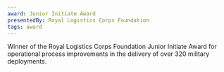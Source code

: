 ```yaml
---
award: Junior Initiate Award
presentedBy: Royal Logistics Corps Foundation
tags: award
---
```


Winner of the Royal Logistics Corps Foundation Junior Initiate Award for operational process improvements in the delivery of over 320 military deployments.
